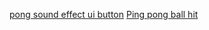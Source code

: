 [pong sound effect ui button](https://freesound.org/people/Troube/sounds/686543/)
[Ping pong ball hit](https://freesound.org/people/michorvath/sounds/269718/)
